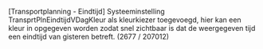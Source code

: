 [Transportplanning - Eindtijd] Systeeminstelling TransprtPlnEindtijdVDagKleur als kleurkiezer toegevoegd, hier kan een kleur in opgegeven worden zodat snel zichtbaar is dat de weergegeven tijd een eindtijd van gisteren betreft. (2677 / 207012)
